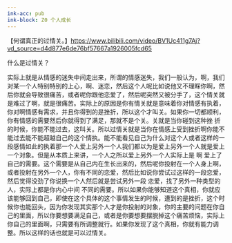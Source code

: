 ```yaml
---
ink-acc: pub
ink-block: Z0 个人成长
---
```


【何谓真正的过情关。】<https://www.bilibili.com/video/BV1Uc411g7Aj?vd_source=d4d877e6de76bf57667a1926005fcd65>

什么是过情关？

实际上就是从情感的迷失中间走出来，所谓的情感迷失，我们一般认为，啊，我们对某一个人特别特别的上心，啊、迷恋，然后这个人呢比如说他又不理睬你啊，然后你就会导致很痛苦，或者呢你跟他恋爱了，然后呢突然又被分手了，这个情关就是难过了啊，就是很痛苦。实际上的原因是你有情关就是意味着你对情感有执着，你对啊情感有需求，并且你得到的是挫折，所以这个才叫关。如果你一切都顺利，你有情感的需要然后你就得到了满足，那就不是个关。关就是当你碰到这种挫
折的时候，你能不能过去，这叫关。所以过情关就是当你在情感上受到挫折啊你能不能过去能不能超越自己的这个情执。能不能看见自己为什么对这个人或者这样的一段感情如此的执着那一个人爱上另外一个人我们都以为是爱上另外一个人就是爱上一个对象。但是从本质上来讲，一个人之所以爱上另外一个人实际上是 啊 爱上了自己的需要。这个需要是从自己内在生长出来的，然后呢你投射在一个人身上啊，或者投射在另外一个人，你有不同的恋爱，然后比如说你尝试过这样的一段恋爱，然后觉得没劲了你说换一个人然后就是尝试另外一段
恋爱，找了另外一种类型的人，实际上都是你内心中间
不同的需要。所以如果你能够知道这个真相，你就应该能够回到自己，即使在这个具体的这个事情发生的时候，遭到的是挫折，这个时候你也能回头，因为你发现其实那个人才是你投射的对象，你的主要的问题在你自
己的里面，所以你要想要满足自己，或者是你要想要摆脱掉这个痛苦烦恼，实际上你自己的里面啊，只需要有所调整就行。如果你发现了这个真相，你就有能力调整。所以这样的话也就是可以过情关。